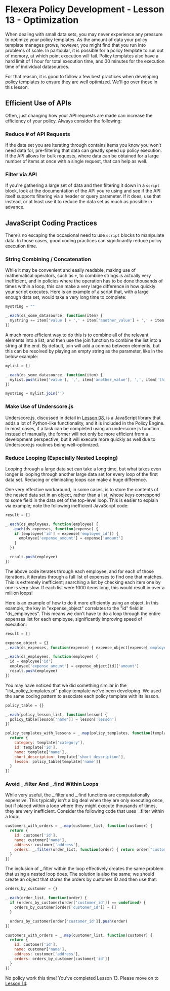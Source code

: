 # Flexera Policy Development - Lesson 13 - Optimization

When dealing with small data sets, you may never experience any pressure to optimize your policy templates. As the amount of data your policy template manages grows, however, you might find that you run into problems of scale. In particular, it is possible for a policy template to run out of memory, at which point execution will fail. Policy templates also have a hard limit of 1 hour for total execution time, and 30 minutes for the execution time of individual datasources.

For that reason, it is good to follow a few best practices when developing policy templates to ensure they are well optimized. We'll go over those in this lesson.

## Efficient Use of APIs

Often, just changing how your API requests are made can increase the efficiency of your policy. Always consider the following:

### Reduce # of API Requests

If the data set you are iterating through contains items you know you won’t need data for, pre-filtering that data can greatly speed up policy execution. If the API allows for bulk requests, where data can be obtained for a large number of items at once with a single request, that can help as well.

### Filter via API

If you're gathering a large set of data and then filtering it down in a `script` block, look at the documentation of the API you're using and see if the API itself supports filtering via a header or query parameter. If it does, use that instead, or at least use it to reduce the data set as much as possible in advance.

## JavaScript Coding Practices

There’s no escaping the occasional need to use `script` blocks to manipulate data. In those cases, good coding practices can significantly reduce policy execution time.

### String Combining / Concatenation

While it may be convenient and easily readable, making use of mathematical operators, such as `+`, to combine strings is actually very inefficient, and in policies where the operation has to be done thousands of times within a loop, this can make a very large difference in how quickly your script executes. Here is an example of a script that, with a large enough data set, would take a very long time to complete:

```javascript
mystring = ""

_.each(ds_some_datasource, function(item) {
  mystring += item['value'] + ',' + item['another_value'] + ',' + item['third_value'] + "\n"
})
```

A much more efficient way to do this is to combine all of the relevant elements into a list, and then use the join function to combine the list into a string at the end. By default, join will add a comma between elements, but this can be resolved by playing an empty string as the parameter, like in the below example:

```javascript
mylist = []

_.each(ds_some_datasource, function(item) {
  mylist.push(item['value'], ',', item['another_value'], ',', item['third_value'], "\n")
})

mystring = mylist.join('')
```

### Make Use of Underscore.js

Underscore.js, discussed in detail in [Lesson 08](https://github.com/flexera-public/policy_engine_training/blob/main/lessons/08_underscore/README.md), is a JavaScript library that adds a lot of Python-like functionality, and it is included in the Policy Engine. In most cases, if a task can be completed using an underscore.js function instead of manually, the former will not only be more efficient from a development perspective, but it will execute more quickly as well due to Underscore.js routines being well-optimized.

### Reduce Looping (Especially Nested Looping)

Looping through a large data set can take a long time, but what takes even longer is looping through another large data set for every loop of the first data set. Reducing or eliminating loops can make a huge difference.

One very effective workaround, in some cases, is to store the contents of the nested data set in an object, rather than a list, whose keys correspond to some field in the data set of the top-level loop. This is easier to explain via example; note the following inefficient JavaScript code:

```javascript
result = []

_.each(ds_employees, function(employee) {
  _.each(ds_expenses, function(expense) {
    if (employee['id'] = expense['employee_id']) {
      employee['expense_amount'] = expense['amount']
    }
  })

  result.push(employee)
})
```

The above code iterates through each employee, and for each of those iterations, it iterates through a full list of expenses to find one that matches. This is extremely inefficient; searching a list by checking each item one by one is very slow. If each list were 1000 items long, this would result in over a million loops!

Here is an example of how to do it more efficiently using an object. In this example, the key in "expense_object" correlates to the "id" field in "ds_employees". This means we don't have to do a loop through the entire expenses list for each employee, significantly improving speed of execution:

```javascript
result = []

expense_object = {}
_.each(ds_expenses, function(expense) { expense_object[expense['employee_id']] = expense })

_.each(ds_employees, function(employee) {
  id = employee['id']
  employee['expense_amount'] = expense_object[id]['amount']
  result.push(employee)
})
```

You may have noticed that we did something similar in the "list_policy_templates.pt" policy template we've been developing. We used the same coding pattern to associate each policy template with its lesson.

```javascript
policy_table = {}

_.each(policy_lesson_list, function(lesson) {
  policy_table[lesson['name']] = lesson['lesson']
})

policy_templates_with_lessons = _.map(policy_templates, function(template) {
  return {
    category: template['category'],
    id: template['id'],
    name: template['name'],
    short_description: template['short_description'],
    lesson: policy_table[template['name']]
  }
})
```

### Avoid \_.filter And \_.find Within Loops

While very useful, the \_.filter and \_.find functions are computationally expensive. This typically isn't a big deal when they are only executing once, but if placed within a loop where they might execute thousands of times, they are very inefficient. Consider the following code that uses \_.filter within a loop:

```javascript
customers_with_orders = _.map(customer_list, function(customer) {
  return {
    id: customer['id'],
    name: customer['name'],
    address: customer['address'],
    orders: _.filter(order_list, function(order) { return order["customer_id"] == customer['id'] })
  }
})
```

The inclusion of \_.filter within the loop effectively creates the same problem that using a nested loop does. The solution is also the same; we should create an object that stores the orders by customer ID and then use that:

```javascript
orders_by_customer = {}

_.each(order_list, function(order) {
  if (orders_by_customer[order['customer_id']] == undefined) {
    orders_by_customer[order['customer_id']] = []
  }

  orders_by_customer[order['customer_id']].push(order)
})

customers_with_orders = _.map(customer_list, function(customer) {
  return {
    id: customer['id'],
    name: customer['name'],
    address: customer['address'],
    orders: orders_by_customer[customer['id']]
  }
})
```

No policy work this time! You've completed Lesson 13. Please move on to [Lesson 14](https://github.com/flexera-public/policy_engine_training/blob/main/lessons/14_misc/README.md).
